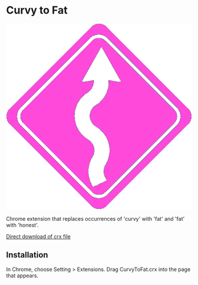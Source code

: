 Curvy to Fat
=============

![Alt text](/icon.png?raw=true "Optional Title")


Chrome extension that replaces occurrences of 'curvy' with 'fat' and 'fat' with 'honest'.

[Direct download of crx file](https://github.com/DontBelieveTheByte/CurvyToFat/blob/master/CurvyToFat.crx?raw=true)

Installation
------------

In Chrome, choose Setting > Extensions.  Drag CurvyToFat.crx into the page that appears.
